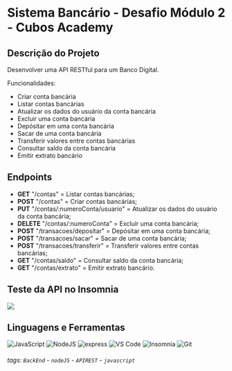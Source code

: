 # Sistema Bancário - Desafio Módulo 2 - Cubos Academy

## Descrição do Projeto

Desenvolver uma API RESTful para um Banco Digital.

Funcionalidades:

-   Criar conta bancária
-   Listar contas bancárias
-   Atualizar os dados do usuário da conta bancária
-   Excluir uma conta bancária
-   Depósitar em uma conta bancária
-   Sacar de uma conta bancária
-   Transferir valores entre contas bancárias
-   Consultar saldo da conta bancária
-   Emitir extrato bancário

## Endpoints

-   **GET** "/contas" = Listar contas bancárias;
-   **POST** "/contas" = Criar contas bancárias;
-   **PUT** "/contas/:numeroConta/usuario" = Atualizar os dados do usuário da conta bancária;
-   **DELETE** "/contas/:numeroConta" = Excluir uma conta bancária;
-   **POST** "/transacoes/depositar" = Depósitar em uma conta bancária;
-   **POST** "/transacoes/sacar" = Sacar de uma conta bancária;
-   **POST** "/transacoes/transferir" = Transferir valores entre contas bancárias;
-   **GET** "/contas/saldo" = Consultar saldo da conta bancária;
-   **GET** "/contas/extrato" = Emitir extrato bancário.

## Teste da API no Insomnia

![](https://cdn.discordapp.com/attachments/1054515113077510156/1161868230135132220/ezgif-4-4404dcbf23.gif?ex=65558c9c&is=6543179c&hm=3cde2dab3b4f5b61d7e847b4d62dc0ba17183fe03897a94ce685564cef1e2811&)

## Linguagens e Ferramentas

![JavaScript](https://img.shields.io/badge/javascript-%23323330.svg?style=for-the-badge&logo=javascript&logoColor=%23F7DF1E)
![NodeJS](https://img.shields.io/badge/node.js-6DA55F?style=for-the-badge&logo=node.js&logoColor=white)
![express](https://img.shields.io/badge/Express%20js-000000?style=for-the-badge&logo=express&logoColor=white)
![VS Code](https://img.shields.io/badge/VS%20Code-0078d7.svg?style=for-the-badge&logo=visual-studio-code&logoColor=white)
![Insomnia](https://img.shields.io/badge/Insomnia-5849be?style=for-the-badge&logo=Insomnia&logoColor=white)
![Git](https://img.shields.io/badge/GIT-E44C30?style=for-the-badge&logo=git&logoColor=white)

###### tags: `BackEnd` - `nodeJS` - `APIREST` - `javascript`
